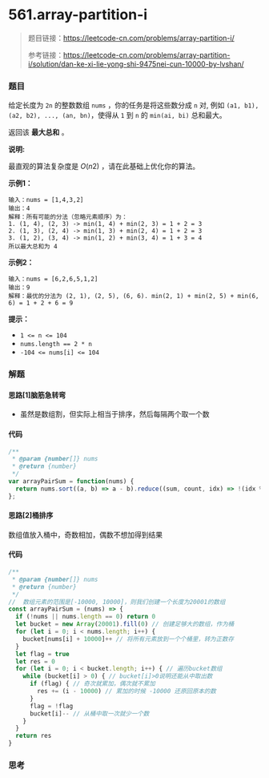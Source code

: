 # 561.array-partition-i

> 题目链接：https://leetcode-cn.com/problems/array-partition-i/
>
> 参考链接：https://leetcode-cn.com/problems/array-partition-i/solution/dan-ke-xi-lie-yong-shi-9475nei-cun-10000-by-lvshan/

### 题目

给定长度为 `2n` 的整数数组 `nums` ，你的任务是将这些数分成 `n` 对, 例如 `(a1, b1), (a2, b2), ..., (an, bn)`，使得从 `1` 到 `n` 的 `min(ai, bi)` 总和最大。

返回该 **最大总和** 。

**说明:**

最直观的算法复杂度是 *O*(*n*2) ，请在此基础上优化你的算法。

**示例1：**

```
输入：nums = [1,4,3,2]
输出：4
解释：所有可能的分法（忽略元素顺序）为：
1. (1, 4), (2, 3) -> min(1, 4) + min(2, 3) = 1 + 2 = 3
2. (1, 3), (2, 4) -> min(1, 3) + min(2, 4) = 1 + 2 = 3
3. (1, 2), (3, 4) -> min(1, 2) + min(3, 4) = 1 + 3 = 4
所以最大总和为 4
```

**示例2：**

```
输入：nums = [6,2,6,5,1,2]
输出：9
解释：最优的分法为 (2, 1), (2, 5), (6, 6). min(2, 1) + min(2, 5) + min(6, 6) = 1 + 2 + 6 = 9
```

**提示：**

- `1 <= n <= 104`
- `nums.length == 2 * n`
- `-104 <= nums[i] <= 104`



### 解题

#### 思路[1]脑筋急转弯

* 虽然是数组割，但实际上相当于排序，然后每隔两个取一个数

#### 代码

```javascript
/**
 * @param {number[]} nums
 * @return {number}
 */
var arrayPairSum = function(nums) {
  return nums.sort((a, b) => a - b).reduce((sum, count, idx) => !(idx % 2) ? (sum += count) : sum, 0);
};
```

#### 思路[2]桶排序

数组值放入桶中，奇数相加，偶数不想加得到结果

#### 代码

```javascript
/**
 * @param {number[]} nums
 * @return {number}
 */
//  数组元素的范围是[-10000, 10000]，则我们创建一个长度为20001的数组
const arrayPairSum = (nums) => {
  if (!nums || nums.length == 0) return 0
  let bucket = new Array(20001).fill(0) // 创建足够大的数组，作为桶
  for (let i = 0; i < nums.length; i++) {
    bucket[nums[i] + 10000]++ // 将所有元素放到一个个桶里，转为正数存
  }
  let flag = true
  let res = 0
  for (let i = 0; i < bucket.length; i++) { // 遍历bucket数组
    while (bucket[i] > 0) { // bucket[i]>0说明还能从中取出数
      if (flag) { // 奇次就累加，偶次就不累加
        res += (i - 10000) // 累加的时候 -10000 还原回原本的数
      }
      flag = !flag
      bucket[i]-- // 从桶中取一次就少一个数
    }
  }
  return res
}
```

####

### 思考